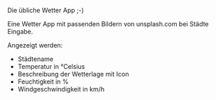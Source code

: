 Die übliche Wetter App ;-)

Eine Wetter App mit passenden Bildern von unsplash.com bei Städte Eingabe.

Angezeigt werden:
  - Städtename
  - Temperatur in °Celsius
  - Beschreibung der Wetterlage mit Icon
  - Feuchtigkeit in %
  - Windgeschwindigkeit in km/h
  
